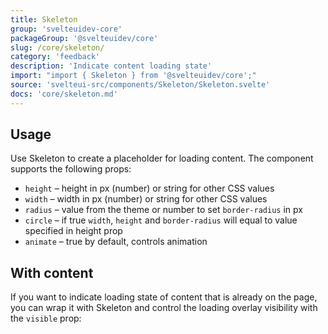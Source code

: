 ```yaml
---
title: Skeleton
group: 'svelteuidev-core'
packageGroup: '@svelteuidev/core'
slug: /core/skeleton/
category: 'feedback'
description: 'Indicate content loading state'
import: "import { Skeleton } from '@svelteuidev/core';"
source: 'svelteui-src/components/Skeleton/Skeleton.svelte'
docs: 'core/skeleton.md'
---
```


<script>
    import { Demo, SkeletonDemos } from '@svelteuidev/demos';
    import { Heading } from 'components';
</script>

<Heading />

## Usage

Use Skeleton to create a placeholder for loading content. The component supports the following props:

- `height` – height in px (number) or string for other CSS values
- `width` – width in px (number) or string for other CSS values
- `radius` – value from the theme or number to set `border-radius` in px
- `circle` – if true `width`, `height` and `border-radius` will equal to value specified in height prop
- `animate` – true by default, controls animation

<Demo demo={SkeletonDemos.configurator} />

## With content

If you want to indicate loading state of content that is already on the page, you can wrap it with Skeleton and control the loading overlay visibility with the `visible` prop:

<Demo demo={SkeletonDemos.content} />
